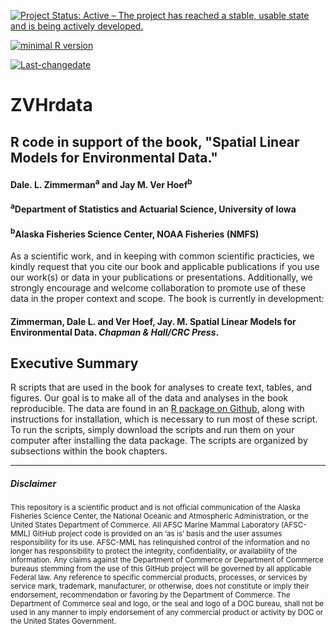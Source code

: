 [![Project Status: Active – The project has reached a stable, usable state and is being actively developed.](http://www.repostatus.org/badges/latest/active.svg)](http://www.repostatus.org/#active)

[![minimal R version](https://img.shields.io/badge/R%3E%3D-3.6.3-6666ff.svg)](https://cran.r-project.org/) 

[![Last-changedate](https://img.shields.io/badge/last%20change-2020--8--18-yellowgreen.svg)](/commits/master)

# ZVHrdata 
## R code in support of the book, "Spatial Linear Models for Environmental Data." 

#### Dale. L. Zimmerman<sup>a</sup> and Jay M. Ver Hoef<sup>b</sup> 

#### <sup>a</sup>Department of Statistics and Actuarial Science, University of Iowa
#### <sup>b</sup>Alaska Fisheries Science Center, NOAA Fisheries (NMFS) 

As a scientific work, and in keeping with common scientific practicies, we kindly request that you cite our book and applicable publications if you use our work(s) or data in your publications or presentations. Additionally, we strongly encourage and welcome collaboration to promote use of these data in the proper context and scope.  The book is currently in development:

#### Zimmerman, Dale L. and Ver Hoef, Jay. M. Spatial Linear Models for Environmental Data.  *Chapman & Hall/CRC Press*.


Executive Summary
-----------------

R scripts that are used in the book for analyses to create text, tables, and figures.  Our goal is to make all of the data and analyses in the book reproducible.  The data are found in an [R package on Github](https://github.com/jayverhoef/ZVHdata), along with instructions for installation, which is necessary to run most of these script.  To run the scripts, simply download the scripts and run them on your computer after installing the data package.  The scripts are organized by subsections within the book chapters. 

-------------
##### Disclaimer

<sub>This repository is a scientific product and is not official communication of the Alaska Fisheries Science Center, the National Oceanic and Atmospheric Administration, or the United States Department of Commerce. All AFSC Marine Mammal Laboratory (AFSC-MML) GitHub project code is provided on an ‘as is’ basis and the user assumes responsibility for its use. AFSC-MML has relinquished control of the information and no longer has responsibility to protect the integrity, confidentiality, or availability of the information. Any claims against the Department of Commerce or Department of Commerce bureaus stemming from the use of this GitHub project will be governed by all applicable Federal law. Any reference to specific commercial products, processes, or services by service mark, trademark, manufacturer, or otherwise, does not constitute or imply their endorsement, recommendation or favoring by the Department of Commerce. The Department of Commerce seal and logo, or the seal and logo of a DOC bureau, shall not be used in any manner to imply endorsement of any commercial product or activity by DOC or the United States Government.</sub>
